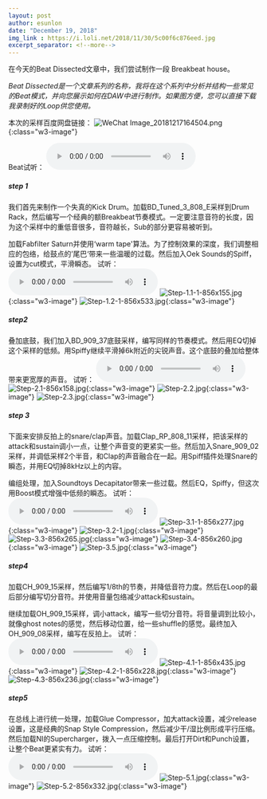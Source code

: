 ```yaml
---
layout: post
author: esunlon
date: "December 19, 2018"
img_link : https://i.loli.net/2018/11/30/5c00f6c876eed.jpg
excerpt_separator: <!--more-->
---
```

在今天的Beat Dissected文章中，我们尝试制作一段 Breakbeat house。
<!--more-->
*Beat Dissected是一个文章系列的名称，我将在这个系列中分析并结构一些常见的Beat模式，并向您展示如何在DAW中进行制作。如果图方便，您可以直接下载我录制好的Loop供您使用。*

本次的采样百度网盘链接：
![WeChat Image_20181217164504.png](https://i.loli.net/2018/12/19/5c19febea1f9f.png){:class="w3-image"}

Beat试听：
<audio src="http://f.cangg.cn:81/data/2018121916531842971336.mp3" controls="controls">  </audio>

##### step 1

我们首先来制作一个失真的Kick Drum。加载BD_Tuned_3_808_E采样到Drum Rack，然后编写一个经典的额Breakbeat节奏模式。一定要注意音符的长度，因为这个采样中的重低音很多，音符越长，Sub的部分更容易被听到。

加载Fabfilter Saturn并使用‘warm tape'算法。为了控制效果的深度，我们调整相应的包络，给鼓点的’尾巴‘带来一些温暖的过载。然后加入Oek Sounds的Spiff，设置为cut模式，平滑瞬态。
试听：
<audio src="https://f.cangg.cn:82/data/201812191654239698.mp3" controls="controls">  </audio>
![Step-1.1-1-856x155.jpg](https://i.loli.net/2018/12/19/5c19f33a91a3d.jpg){:class="w3-image"}
![Step-1.2-1-856x533.jpg](https://i.loli.net/2018/12/19/5c19f33c87d1b.jpg){:class="w3-image"}

##### step2

叠加底鼓，我们加入BD_909_37底鼓采样，编写同样的节奏模式。然后用EQ切掉这个采样的低频。用Spiffy继续平滑掉6k附近的尖锐声音。这个底鼓的叠加给整体带来更宽厚的声音。
试听：
<audio src="https://f.cangg.cn:82/data/201812191655021313.mp3" controls="controls">  </audio>
![Step-2.1-856x158.jpg](https://i.loli.net/2018/12/19/5c19f33c94a16.jpg){:class="w3-image"}
![Step-2.2.jpg](https://i.loli.net/2018/12/19/5c19f3427daab.jpg){:class="w3-image"}
![Step-2.3.jpg](https://i.loli.net/2018/12/19/5c19f3425ccc9.jpg){:class="w3-image"}


##### step 3

下面来安排反拍上的snare/clap声音。加载Clap_RP_808_11采样，把该采样的attack和sustain调小一点，让整个声音变的更紧实一些。然后加入Snare_909_02采样，并调低采样2个半音，和Clap的声音融合在一起。用Spiff插件处理Snare的瞬态，并用EQ切掉8kHz以上的内容。

编组处理，加入Soundtoys Decapitator带来一些过载。然后EQ，Spiffy，但这次用Boost模式增强中低频的瞬态。
试听：
<audio src="https://f.cangg.cn:82/data/201812191655306930.mp3" controls="controls">  </audio>
![Step-3.1-1-856x277.jpg](https://i.loli.net/2018/12/19/5c19f33cc0ec2.jpg){:class="w3-image"}
![Step-3.2-1.jpg](https://i.loli.net/2018/12/19/5c19f33e2fcc1.jpg){:class="w3-image"}
![Step-3.3-856x265.jpg](https://i.loli.net/2018/12/19/5c19f33d1dd5f.jpg){:class="w3-image"}
![Step-3.4-856x260.jpg](https://i.loli.net/2018/12/19/5c19f33d351de.jpg){:class="w3-image"}
![Step-3.5.jpg](https://i.loli.net/2018/12/19/5c19fa1be106c.jpg){:class="w3-image"}


##### step4

加载CH_909_15采样，然后编写1/8th的节奏，并降低音符力度。然后在Loop的最后部分编写切分音符。并使用音量包络减少attack和sustain。

继续加载OH_909_15采样，调小attack，编写一些切分音符。将音量调到比较小，就像ghost notes的感觉，然后移动位置，给一些shuffle的感觉。最终加入OH_909_08采样，编写在反拍上。
试听：
<audio src="https://f.cangg.cn:82/data/201812191655554988.mp3" controls="controls">  </audio>
![Step-4.1-1-856x435.jpg](https://i.loli.net/2018/12/19/5c19fa1b15b3f.jpg){:class="w3-image"}
![Step-4.2-1-856x228.jpg](https://i.loli.net/2018/12/19/5c19fa1ae2f73.jpg){:class="w3-image"}
![Step-4.3-856x236.jpg](https://i.loli.net/2018/12/19/5c19fa1ada699.jpg){:class="w3-image"}


##### step5

在总线上进行统一处理，加载Glue Compressor，加大attack设置，减少release设置，这是经典的Snap Style Compression，然后减少干/湿比例形成平行压缩。然后加载NI的Supercharger，拨入一点压缩控制。最后打开Dirt和Punch设置，让整个Beat更紧实有力。
试听：
<audio src="https://f.cangg.cn:82/data/201812191656179612.mp3" controls="controls">  </audio>
![Step-5.1.jpg](https://i.loli.net/2018/12/19/5c19fa1b3cc18.jpg){:class="w3-image"}
![Step-5.2-856x332.jpg](https://i.loli.net/2018/12/19/5c19fa1b0a4fb.jpg){:class="w3-image"}
